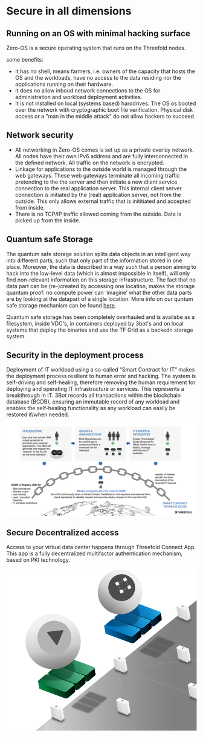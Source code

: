 # Secure in all dimensions

## Running on an OS with minimal hacking surface

Zero-OS is a secure operating system that runs on the Threefold nodes.

some benefits:

- It has no shell, means farmers, i.e. owners of the capacity that hosts the OS and the workloads, have no access to the data residing nor the applications running on their hardware.
- It does no allow inboud network connections to the OS for administration and workload deployment activities.
- It is not installed on local (systems based) harddrives.  The OS os booted over the network with cryptographic boot file verification.  Physical disk access or a "man in the middle attack" do not allow hackers to succeed.


## Network security

- All networking in Zero-OS comes is set up as a private overlay network. All nodes have their own IPv6 address and are fully interconnected in the defined network. All traffic on the network is encrypted.
- Linkage for applications to the outside world is managed through the web gateways. These web gateways terminate all incoming traffic pretending to the the server and then initiate a new client service connection to the real application server.  This internal client server connection is initiated by the (real) application server, not from the outside.  This only allows external traffic that is inititiated and accepted from inside.
- There is no TCP/IP traffic allowed coming from the outside. Data is picked up from the inside.

## Quantum safe Storage

The quantum safe storage solution splits data objects in an intelligent way into different parts, such that only part of the information stored in one place. Moreover, the data is described in a way such that a person aiming to hack into the low-level data (which is almost impossible in itself), will only find non-relevant information on this storage infrastructure.
The fact that no data part can be (re-)created by accessing one location, makes the storage quantum proof: no compute power can ‘imagine’ what the other data parts are by looking at the datapart of a single location.
More info on our quntum safe storage mechanism can be found [here](https://manual.threefold.io/#/quantumsafe_storage_concept?id=dispersed-storage-architecture-design-philosophy).

Quantum safe storage has been completely overhauled and is availabe as a filesystem, inside VDC's, in containers deployed by 3bot's and on local systems that deploy the binaries and use the TF Grid as a backedn storage system.

## Security in the deployment process

Deployment of IT workload using a so-called “Smart Contract for IT” makes the deployment process resilient to human error and hacking. The system is self-driving and self-healing, therefore removing the human requirement for deploying and operating IT infrastructure or services. This represents a breakthrough in IT. 3Bot records all transactions within the blockchain database (BCDB), ensuring an immutable record of any workload and enables the self-healing functionality as any workload can easily be restored if/when needed.

![](img/smartcontractit_intro.png)


## Secure Decentralized access

Access to your virtual data center happens through Threefold Connect App. This app is a fully decentralized multifactor authentication mechanism, based on PKI technology.

![](img/vdc_secure.png)
